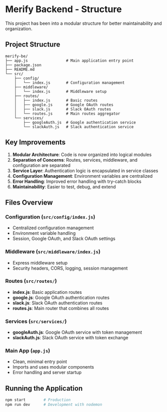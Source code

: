 # Merify Backend - Structure

This project has been into a modular structure for better maintainability and organization.

## Project Structure

```
merify-be/
├── app.js                 # Main application entry point
├── package.json
├── README.md
└── src/
    ├── config/
    │   └── index.js       # Configuration management
    ├── middleware/
    │   └── index.js       # Middleware setup
    ├── routes/
    │   ├── index.js       # Basic routes
    │   ├── google.js      # Google OAuth routes
    │   ├── slack.js       # Slack OAuth routes
    │   └── routes.js      # Main routes aggregator
    └── services/
        ├── googleAuth.js  # Google authentication service
        └── slackAuth.js   # Slack authentication service
```

## Key Improvements

1. **Modular Architecture**: Code is now organized into logical modules
2. **Separation of Concerns**: Routes, services, middleware, and configuration are separated
3. **Service Layer**: Authentication logic is encapsulated in service classes
4. **Configuration Management**: Environment variables are centralized
5. **Error Handling**: Improved error handling with try-catch blocks
6. **Maintainability**: Easier to test, debug, and extend

## Files Overview

### Configuration (`src/config/index.js`)
- Centralized configuration management
- Environment variable handling
- Session, Google OAuth, and Slack OAuth settings

### Middleware (`src/middleware/index.js`)
- Express middleware setup
- Security headers, CORS, logging, session management

### Routes (`src/routes/`)
- **index.js**: Basic application routes
- **google.js**: Google OAuth authentication routes
- **slack.js**: Slack OAuth authentication routes
- **routes.js**: Main router that combines all routes

### Services (`src/services/`)
- **googleAuth.js**: Google OAuth service with token management
- **slackAuth.js**: Slack OAuth service with token exchange

### Main App (`app.js`)
- Clean, minimal entry point
- Imports and uses modular components
- Error handling and server startup

## Running the Application

```bash
npm start        # Production
npm run dev      # Development with nodemon
```
